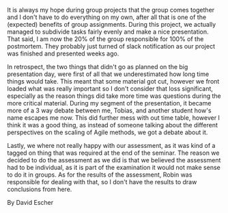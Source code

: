 It is always my hope during group projects that the group comes together and I don't have to do everything on my own, after all that is one of the (expected) benefits of group assignments. During this project, we actually managed to subdivide tasks fairly evenly and make a nice presentation. That said, I am now the 20% of the group responsible for 100% of the postmortem. They probably just turned of slack notification as our project was finished and presented weeks ago. 

In retrospect, the two things that didn't go as planned on the big presentation day, were first of all that we underestimated how long time things would take. This meant that some material got cut, however we front loaded what was really important so I don't consider that loss significant, especially as the reason things did take more time was questions during the more critical material. During my segment of the presentation, it became more of a 3 way debate between me, Tobias, and another student how's name escapes me now. This did further mess with out time table, however I think it was a good thing, as instead of someone talking about the different perspectives on the scaling of Agile methods, we got a debate about it.

Lastly, we where not really happy with our assessment, as it was kind of a tagged on thing that was required at the end of the seminar. The reason we decided to do the assessment as we did is that we believed the assessment had to be individual, as it is part of the examination it would not make sense to do it in groups. As for the results of the assessment, Robin was responsible for dealing with that, so I don't have the results to draw conclusions from here.

By David Escher
